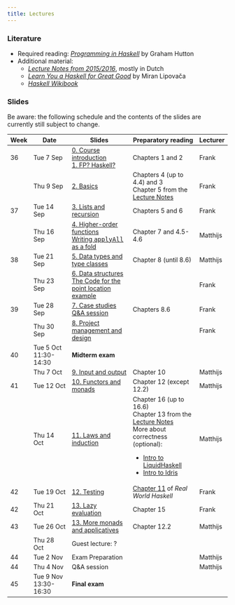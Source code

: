 ```yaml
---
title: Lectures
---
```


### Literature

* Required reading: [*Programming in Haskell*](http://www.cs.nott.ac.uk/~pszgmh/pih.html) by Graham Hutton
* Additional material:
    - [*Lecture Notes from 2015/2016*](http://www.cs.uu.nl/people/jur/FP-elec.pdf), mostly in Dutch
    - [*Learn You a Haskell for Great Good*](http://learnyouahaskell.com/) by Miran Lipovača
    - [*Haskell Wikibook*](https://en.wikibooks.org/wiki/Haskell)

### Slides

Be aware: the following schedule and the contents of the slides are
currently still subject to change.

<table class="table table-striped table-hover" style="font-size: 14px;">
  <thead>
    <tr>
      <th>Week</th>
      <th>Date</th>
      <th>Slides</th>
      <th>Preparatory reading</th>
      <th>Lecturer</th>
    </tr>
  </thead>
  <tbody>
    <tr>
      <td>36</td>
      <td>Tue 7 Sep</td>
      <td><a href="slides/fp-00-course-intro_2020.pdf">0. Course introduction</a>
        <br><a href="slides/fp-01-intro.pdf">1. FP? Haskell?</a></td>
      <td>Chapters 1 and 2</td>
      <td>Frank</td>
    </tr>
    <tr>
      <td></td>
      <td>Thu 9 Sep</td>
      <td><a href="slides/fp-02-basics.pdf">2. Basics</a>
      </td>
      <td>Chapters 4 (up to 4.4) and 3
        <br>Chapter 5 from the <a
                                 href="http://www.staff.science.uu.nl/~hage0101/FP-elec.pdf">Lecture
          Notes</a></td>
      <td>Frank</td>
    </tr>
    <tr>
      <td>37</td>
      <td>Tue 14 Sep</td>
      <td><a href="slides/fp-03-lists.pdf">3. Lists and recursion</a>
  </td>
      <td>Chapters 5 and 6</td>
      <td>Frank</td>
    </tr>
    <tr>
      <td></td>
      <td>Thu 16 Sep</td>
      <td><a href="slides/fp-04-h-o-functions.pdf">4. Higher-order functions</a>
        <br><a href="applyAllFold.html">Writing <tt>applyAll</tt> as a fold</a>
        <!-- <br><a href="slides/Lecture4.hs">Example Haskell code from lecture</a> -->
        <!-- <br><a href="slides/Lecture4.py">Example Python code from lecture</a> -->
        </td>
      <td>Chapter 7 and 4.5-4.6</td>
      <td>Matthijs</td>
    </tr>
    <tr>
      <td>38</td>
      <td>Tue 21 Sep</td>
      <td><a href="slides/fp-05-data-classes.pdf">5. Data types and type classes</a>
        <!-- <br><a href="slides/Lecture5.hs">Example code from lecture</a> -->
        </td>
      <td>Chapter 8 (until 8.6)</td>
      <td>Matthijs</td>
    </tr>
    <tr>
      <td></td>
      <td>Thu 23 Sep</td>
      <td><a href="slides/fp-06-data-structures-new.pdf">6. Data
        structures</a><br/>
        <a href="slides/sweep.hs">The Code for the point location example</a>
      </td>
      <td></td>
      <td>Frank</td>
    </tr>
    <tr>
      <td>39</td>
      <td>Tue 28 Sep</td>
      <td><a href="slides/fp-07-case-studies.pdf">7. Case studies</a>
        <br><a href="slides/fp-qa-2020.pdf">Q&A session</a>
        <!-- <br/><a href="trees.html">The problem statements for the Tree exercises</a> -->
     </td>
      <td>Chapters 8.6</td>
      <td>Frank</td>
    </tr>
    <tr>
      <td></td>
      <td>Thu 30 Sep</td>
      <td><a href="slides/fp-08-project-design-test.pdf">8. Project
  management and design</a></td>
      <td></td>
      <td>Frank</td>
    </tr>
    <tr class="warning">
      <td>40</td>
      <td>Tue 5 Oct 11:30-14:30</td>
      <td><b>Midterm exam</b></td>
      <td></td>
      <td></td>
    </tr>
    <tr>
      <td></td>
      <td>Thu 7 Oct<br /></td>
      <td><a href="slides/fp-09-io.pdf">9. Input and output</a>
        <!-- <br><a href="slides/Lecture9.hs">Example code from lecture</a> -->
        </td>
      <td>Chapter 10</td>
      <td>Matthijs</td>
    </tr>
    <tr>
      <td>41</td>
      <td>Tue 12 Oct</td>
      <td><a href="slides/fp-10-monads-one.pdf">10. Functors and monads</a>
        <!-- <br><a href="slides/Lecture10.hs">Example code from lecture</a> -->
        </td>
      <td>Chapter 12 (except 12.2)</td>
      <td>Matthijs</td>
    </tr>
    <tr>
      <td></td>
      <td>Thu 14 Oct</td>
      <td><a href="slides/fp-11-laws.pdf">11. Laws and induction</a>
        <!-- <br><a href="slides/Lecture11.hs">Example proofs from lecture</a> -->
        </td>
      <td>Chapter 16 (up to 16.6)
        <br>Chapter 13 from the <a href="http://www.staff.science.uu.nl/~hage0101/FP-elec.pdf">Lecture Notes</a>
        <br>More about correctness (optional):
        <ul>
          <li><a href="https://www.youtube.com/watch?v=vQrutfPAERQ">Intro to LiquidHaskell</a></li>
          <li><a href="https://www.youtube.com/watch?v=X36ye-1x_HQ">Intro to Idris</a></li>
        </ul></td>
      <td>Matthijs</td>
    </tr>
    <tr>
      <td>42</td>
      <td>Tue 19 Oct</td>
      <td><a href="slides/fp-12-lazy-eval.pdf">12. Testing</a></td>
      <td><a href="http://book.realworldhaskell.org/read/testing-and-quality-assurance.html">Chapter 11</a> of <i>Real World Haskell</i></td>
      <td>Frank</td>
    </tr>
    <tr>
      <td>42</td>
      <td>Thu 21 Oct</td>
      <td><a href="slides/fp-12-lazy-eval.pdf">13. Lazy evaluation</a></td>
      <td>Chapter 15</td>
      <td>Frank</td>
    </tr>
    <tr>
      <td>43</td>
      <td>Tue 26 Oct</td>
      <td><a href="slides/fp-13-monads-two.pdf">13. More monads and applicatives</a>
        <!-- <br><a href="slides/Lecture13.hs">Example code from lecture</a> -->
        </td>
      <td>Chapter 12.2</td>
      <td>Matthijs</td>
    </tr>
    <tr>
      <td></td>
      <td>Thu 28 Oct</td>
      <td>Guest lecture: ?</td>
      <td></td>
      <td></td>
    </tr>
    <tr>
      <td>44</td>
      <td>Tue 2 Nov<br /></td>
      <td>Exam Preparation
        <!-- <br><a href="slides/Lecture14-exam-prep.hs">Solutions to example questions</a> -->
      </td>
      <td></td>
      <td>Matthijs</td>
    </tr><tr>
      <td>44</td>
      <td>Thu 4 Nov<br /></td>
      <td>Q&A session
        <!-- <br><a href="slides/Lecture14-exam-prep.hs">Solutions to example questions</a> -->
      </td>
      <td></td>
      <td>Matthijs</td>
    </tr><tr class="warning">
      <td>45</td>
      <td>Tue 9 Nov 13:30-16:30</td>
      <td><b>Final exam</b></td>
      <td></td>
      <td></td>
    </tr>
  </tbody>
</table>
